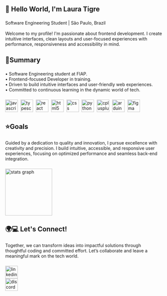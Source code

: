 <h2 align="left">👋 Hello World, I'm Laura Tigre</h2>

###

<p align="left">Software Engineering Student | São Paulo, Brazil<br><br>Welcome to my profile! I'm passionate about frontend development. I create intuitive interfaces, clean layouts and user-focused experiences with performance, responsiveness and accessibility in mind.</p>

###

<h2 align="left">📝Summary</h2>

###

<p align="left">• Software Engineering student at FIAP.<br>• Frontend-focused Developer in training.<br>• Driven to build intuitive interfaces and user-friendly web experiences.<br>• Committed to continuous learning in the dynamic world of tech.</p>

###

<div align="left">
  <img src="https://img.shields.io/badge/JavaScript-F7DF1E?logo=javascript&logoColor=black&style=for-the-badge" height="40" alt="javascript logo"  />
  <img width="1" />
  <img src="https://img.shields.io/badge/TypeScript-3178C6?logo=typescript&logoColor=white&style=for-the-badge" height="40" alt="typescript logo"  />
  <img width="1" />
  <img src="https://img.shields.io/badge/React-61DAFB?logo=react&logoColor=black&style=for-the-badge" height="40" alt="react logo"  />
  <img width="1" />
  <img src="https://img.shields.io/badge/HTML5-E34F26?logo=html5&logoColor=white&style=for-the-badge" height="40" alt="html5 logo"  />
  <img width="1" />
  <img src="https://img.shields.io/badge/CSS-1572B6?logo=css&logoColor=white&style=for-the-badge" height="40" alt="css logo"  />
  <img width="1" />
  <img src="https://img.shields.io/badge/Python-3776AB?logo=python&logoColor=white&style=for-the-badge" height="40" alt="python logo"  />
  <img width="1" />
  <img src="https://img.shields.io/badge/C++-00599C?logo=cplusplus&logoColor=white&style=for-the-badge" height="40" alt="cplusplus logo"  />
  <img width="1" />
  <img src="https://img.shields.io/badge/Arduino-00979D?logo=arduino&logoColor=white&style=for-the-badge" height="40" alt="arduino logo"  />
  <img width="1" />
  <img src="https://img.shields.io/badge/Figma-F24E1E?logo=figma&logoColor=white&style=for-the-badge" height="40" alt="figma logo"  />
</div>

###

<h2 align="left">⭐Goals</h2>

###

<p align="left">Guided by a dedication to quality and innovation, I pursue excellence with creativity and precision. I build intuitive, accessible, and responsive user experiences, focusing on optimized performance and seamless back-end integration.</p>

###

<div align="left">
  <img src="https://github-readme-stats.vercel.app/api?username=tigrelau&hide_title=false&hide_rank=false&show_icons=true&include_all_commits=true&count_private=true&disable_animations=false&theme=date_night&locale=en&hide_border=false" height="150" alt="stats graph"  />
</div>


###

<h2 align="left">🌍💻 Let's Connect!</h2>

###

<p align="left">Together, we can transform ideas into impactful solutions through thoughtful coding and committed effort. Let’s collaborate and leave a meaningful mark on the tech world.</p>

###

<div align="left">
  <a href="https://www.linkedin.com/in/tigrelau/" target="_blank">
    <img src="https://img.shields.io/static/v1?message=LinkedIn&logo=linkedin&label=&color=0077B5&logoColor=white&labelColor=&style=for-the-badge" height="40" alt="linkedin logo"  />
  </a>
</div>

<div align="left">
  <a href="https://discord.com/users/nabiieo" target="_blank">
    <img src="https://img.shields.io/static/v1?message=Discord&logo=discord&label=&color=7289DA&logoColor=white&labelColor=&style=for-the-badge" height="40" alt="discord logo"  />
  </a>
</div>

###
